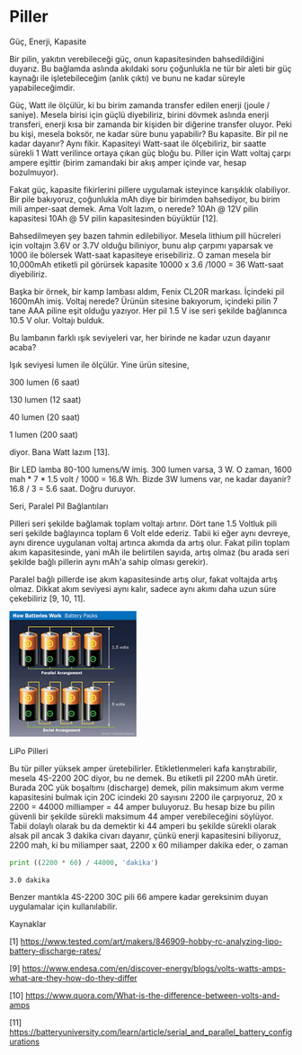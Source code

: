 # Piller

Güç, Enerji, Kapasite

Bir pilin, yakıtın verebileceği güç, onun kapasitesinden bahsedildiğini
duyarız. Bu bağlamda aslında akıldaki soru çoğunlukla ne tür bir aleti bir güç
kaynağı ile işletebileceğim (anlık çıktı) ve bunu ne kadar süreyle
yapabileceğimdir.

Güç, Watt ile ölçülür, ki bu birim zamanda transfer edilen enerji (joule /
saniye). Mesela birisi için güçlü diyebiliriz, birini dövmek aslında enerji
transferi, enerji kısa bir zamanda bir kişiden bir diğerine transfer
oluyor. Peki bu kişi, mesela boksör, ne kadar süre bunu yapabilir? Bu
kapasite. Bir pil ne kadar dayanır? Aynı fikir. Kapasiteyi Watt-saat ile
ölçebiliriz, bir saatte sürekli 1 Watt verilince ortaya çıkan güç bloğu bu.
Piller için Watt voltaj çarpı ampere eşittir (birim zamandaki bir akış amper
içinde var, hesap bozulmuyor).

Fakat güç, kapasite fikirlerini pillere uygulamak isteyince karışıklık
olabiliyor. Bir pile bakıyoruz, çoğunlukla mAh diye bir birimden bahsediyor, bu
birim mili amper-saat demek. Ama Volt lazım, o nerede? 10Ah @ 12V pilin
kapasitesi 10Ah @ 5V pilin kapasitesinden büyüktür [12].

Bahsedilmeyen şey bazen tahmin edilebiliyor. Mesela lithium pill hücreleri için
voltajın 3.6V or 3.7V olduğu biliniyor, bunu alıp çarpımı yaparsak ve 1000 ile
bölersek Watt-saat kapasiteye erisebiliriz. O zaman mesela bir 10,000mAh
etiketli pil görürsek kapasite 10000 x 3.6 /1000 = 36 Watt-saat diyebiliriz.

Başka bir örnek, bir kamp lambası aldım, Fenix CL20R markası. İçindeki pil
1600mAh imiş. Voltaj nerede? Ürünün sitesine bakıyorum, içindeki pilin 7 tane
AAA piline eşit olduğu yazıyor. Her pil 1.5 V ise seri şekilde bağlanınca 10.5 V
olur. Voltajı bulduk.

Bu lambanın farklı ışık seviyeleri var, her birinde ne kadar uzun dayanır acaba?

Işık seviyesi lumen ile ölçülür. Yine ürün sitesine,

300 lumen (6 saat)

130 lumen (12 saat)

40 lumen (20 saat)

1 lumen (200 saat)

diyor. Bana Watt lazım [13]. 

Bir LED lamba 80-100 lumens/W imiş. 300 lumen varsa, 3 W.  O zaman, 1600
mah * 7 * 1.5 volt / 1000 = 16.8 Wh. Bizde 3W lumens var, ne kadar dayanir?
16.8 / 3 = 5.6 saat. Doğru duruyor.

Seri, Paralel Pil Bağlantıları

Pilleri seri şekilde bağlamak toplam voltajı artırır. Dört tane 1.5 Voltluk pili
seri şekilde bağlayınca toplam 6 Volt elde ederiz. Tabii ki eğer aynı devreye,
aynı dirence uygulanan voltaj artınca akımda da artış olur. Fakat pilin toplam
akım kapasitesinde, yani mAh ile belirtilen sayıda, artış olmaz (bu arada seri
şekilde bağlı pillerin aynı mAh'a sahip olması gerekir).

Paralel bağlı pillerde ise akım kapasitesinde artış olur, fakat voltajda artış
olmaz. Dikkat akım seviyesi aynı kalır, sadece aynı akımı daha uzun süre
çekebiliriz [9, 10, 11].

![](battery_series_parallel.jpg)

LiPo Pilleri

Bu tür piller yüksek amper üretebilirler. Etikletlenmeleri kafa
karıştırabilir, mesela 4S-2200 20C diyor, bu ne demek. Bu etiketli pil
2200 mAh üretir. Burada 20C yük boşaltımı (discharge) demek, pilin
maksimum akım verme kapasitesini bulmak için 20C icindeki 20 sayısını
2200 ile çarpıyoruz, 20 x 2200 = 44000 milliamper = 44 amper
buluyoruz. Bu hesap bize bu pilin güvenli bir şekilde sürekli maksimum
44 amper verebileceğini söylüyor. Tabii dolaylı olarak bu da demektir
ki 44 amperi bu şekilde sürekli olarak alsak pil ancak 3 dakika civarı
dayanır, çünkü enerji kapasitesini biliyoruz, 2200 mah, ki bu
miliamper saat, 2200 x 60 miliamper dakika eder, o zaman

```python
print ((2200 * 60) / 44000, 'dakika')
```

```text
3.0 dakika
```

Benzer mantıkla 4S-2200 30C pili 66 ampere kadar gereksinim duyan
uygulamalar için kullanılabilir.

Kaynaklar

[1] https://www.tested.com/art/makers/846909-hobby-rc-analyzing-lipo-battery-discharge-rates/

[9] https://www.endesa.com/en/discover-energy/blogs/volts-watts-amps-what-are-they-how-do-they-differ

[10] https://www.quora.com/What-is-the-difference-between-volts-and-amps

[11] https://batteryuniversity.com/learn/article/serial_and_parallel_battery_configurations



